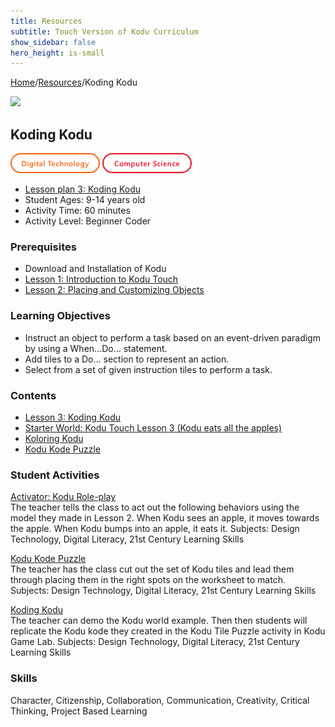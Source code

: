 ```yaml
---
title: Resources
subtitle: Touch Version of Kodu Curriculum 
show_sidebar: false
hero_height: is-small
---
```


[Home](..)/[Resources](.)/Koding Kodu

[![](https://www.kodugamelab.com/API/Thumbnail?world=LXLAcgg_TE2FtIBT9JP_vA==)](https://worlds.kodugamelab.com/world/LXLAcgg_TE2FtIBT9JP_vA==)

## Koding Kodu
![Digital Technology](dt.png) ![Computer Science](cs.png)

* [Lesson plan 3: Koding Kodu]()
* Student Ages: 9-14 years old
* Activity Time: 60 minutes
* Activity Level: Beginner Coder

### Prerequisites 
* Download and Installation of Kodu
* [Lesson 1: Introduction to Kodu Touch](introduction_to_kodu_touch)
* [Lesson 2: Placing and Customizing Objects](placing_and_customizing_objects)

### Learning Objectives
* Instruct an object to perform a task based on an event-driven paradigm by using a When...Do... statement.
* Add tiles to a Do… section to represent an action.
* Select from a set of given instruction tiles to perform a task.

### Contents
* [Lesson 3: Koding Kodu](Kodu_Touch_Primer_Lesson_3.pdf#page=1)
* [Starter World: Kodu Touch Lesson 3 (Kodu eats all the apples)](https://worlds.kodugamelab.com/world/z1iDdhN3PkSfHiJlgExGCA==)
* [Koloring Kodu](Koloring_Kodu.pdf)
* [Kodu Kode Puzzle](Kodu_Kode_Puzzle.pdf)

### Student Activities
[Activator: Kodu Role-play](Kodu_Touch_Primer_Lesson_3.pdf#page=1)<br>
The teacher tells the class to act out the following behaviors using the model they made in Lesson 2. When Kodu sees an apple, it moves towards the apple. When Kodu bumps into an apple, it eats it.
Subjects: Design Technology, Digital Literacy, 21st Century Learning Skills

[Kodu Kode Puzzle](Kodu_Touch_Primer_Lesson_3.pdf#page=1)<br>
The teacher has the class cut out the set of Kodu tiles and lead them through placing them in the right spots on the worksheet to match.
Subjects: Design Technology, Digital Literacy, 21st Century Learning Skills

[Koding Kodu](Kodu_Touch_Primer_Lesson_3.pdf#page=1)<br>
The teacher can demo the Kodu world example. Then then students will replicate the Kodu kode they created in the Kodu Tile Puzzle activity in Kodu Game Lab.
Subjects: Design Technology, Digital Literacy, 21st Century Learning Skills

### Skills
Character,
Citizenship,
Collaboration,
Communication,
Creativity,
Critical Thinking,
Project Based Learning 




